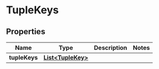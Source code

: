 

# TupleKeys


## Properties

| Name | Type | Description | Notes |
|------------ | ------------- | ------------- | -------------|
|**tupleKeys** | [**List&lt;TupleKey&gt;**](TupleKey.md) |  |  |



